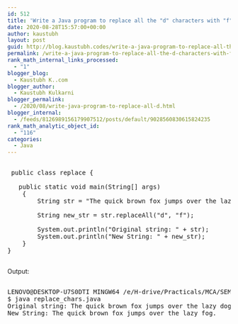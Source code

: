 ```yaml
---
id: 512
title: 'Write a Java program to replace all the "d" characters with "f" characters. Input : “The quick brown fox jumps over the lazy dog”'
date: 2020-08-28T15:57:00+00:00
author: kaustubh
layout: post
guid: http://blog.kaustubh.codes/write-a-java-program-to-replace-all-the-d-characters-with-f-characters-input-the-quick-brown-fox-jumps-over-the-lazy-dog/
permalink: /write-a-java-program-to-replace-all-the-d-characters-with-f-characters-input-the-quick-brown-fox-jumps-over-the-lazy-dog/
rank_math_internal_links_processed:
  - "1"
blogger_blog:
  - Kaustubh K..com
blogger_author:
  - Kaustubh Kulkarni
blogger_permalink:
  - /2020/08/write-java-program-to-replace-all-d.html
blogger_internal:
  - /feeds/8126989156179907512/posts/default/9028560830615824235
rank_math_analytic_object_id:
  - "116"
categories:
  - Java
---
```

<pre><br /> public class replace {<br />    <br />   public static void main(String[] args)<br />    {<br />        String str = "The quick brown fox jumps over the lazy dog.";<br /><br />        String new_str = str.replaceAll("d", "f");<br />       <br />        System.out.println("Original string: " + str);<br />        System.out.println("New String: " + new_str);<br />    }<br />}<br /><br /></pre>

Output: 

<pre><br />LENOVO@DESKTOP-U7S0DTI MINGW64 /e/H-drive/Practicals/MCA/SEM III/JAVA/Practicals/assignment no1<br />$ java replace_chars.java<br />Original string: The quick brown fox jumps over the lazy dog.<br />New String: The quick brown fox jumps over the lazy fog.<br /><br /><br /></pre>